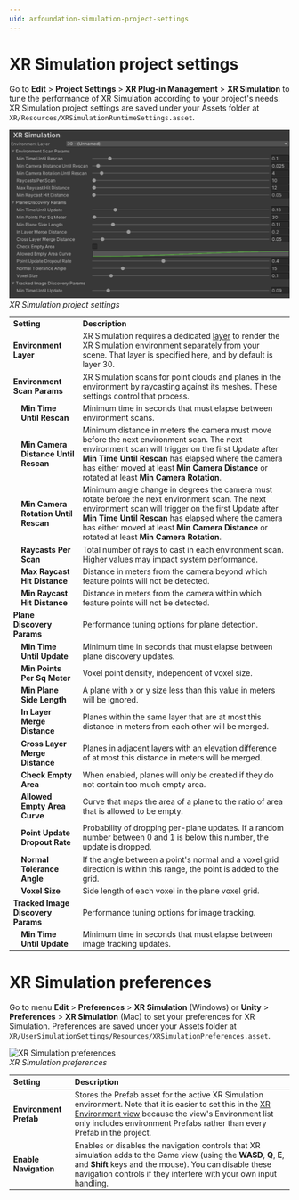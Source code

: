 ```yaml
---
uid: arfoundation-simulation-project-settings
---
```

# XR Simulation project settings

Go to **Edit** > **Project Settings** > **XR Plug-in Management** > **XR Simulation** to tune the performance of XR Simulation according to your project's needs. XR Simulation project settings are saved under your Assets folder at `XR/Resources/XRSimulationRuntimeSettings.asset`.

![XR Simulation project settings](../images/simulation-project-settings.png)<br/>*XR Simulation project settings*

<table>
  <tr>
   <td colspan="2" ><strong>Setting</strong></td>
   <td><strong>Description</strong></td>
  </tr>
  <tr>
   <td colspan="2" ><strong>Environment Layer</strong></td>
   <td>XR Simulation requires a dedicated <a href="https://docs.unity3d.com/Manual/Layers.html">layer</a> to render the XR Simulation environment separately from your scene. That layer is specified here, and by default is layer 30.</td>
  </tr>
  <tr>
   <td colspan="2" ><strong>Environment Scan Params</strong></td>
   <td>XR Simulation scans for point clouds and planes in the environment by raycasting against its meshes. These settings control that process.</td>
  </tr>
  <tr>
   <td></td>
   <td><strong>Min Time Until Rescan</strong></td>
   <td>Minimum time in seconds that must elapse between environment scans.</td>
  </tr>
  <tr>
   <td></td>
   <td><strong>Min Camera Distance Until Rescan</strong></td>
   <td>Minimum distance in meters the camera must move before the next environment scan. The next environment scan will trigger on the first Update after <strong>Min Time Until Rescan</strong> has elapsed where the camera has either moved at least <strong>Min Camera Distance</strong> or rotated at least <strong>Min Camera Rotation</strong>.</td>
  </tr>
  <tr>
   <td></td>
   <td><strong>Min Camera Rotation Until Rescan</strong></td>
   <td>Minimum angle change in degrees the camera must rotate before the next environment scan. The next environment scan will trigger on the first Update after <strong>Min Time Until Rescan</strong> has elapsed where the camera has either moved at least <strong>Min Camera Distance</strong> or rotated at least <strong>Min Camera Rotation</strong>.</td>
  </tr>
  <tr>
   <td></td>
   <td><strong>Raycasts Per Scan</strong></td>
   <td>Total number of rays to cast in each environment scan. Higher values may impact system performance.</td>
  </tr>
  <tr>
   <td></td>
   <td><strong>Max Raycast Hit Distance</strong></td>
   <td>Distance in meters from the camera beyond which feature points will not be detected.</td>
  </tr>
  <tr>
   <td></td>
   <td><strong>Min Raycast Hit Distance</strong></td>
   <td>Distance in meters from the camera within which feature points will not be detected.</td>
  </tr>
  <tr>
   <td colspan="2" ><strong>Plane Discovery Params</strong></td>
   <td>Performance tuning options for plane detection.</td>
  </tr>
  <tr>
   <td></td>
   <td><strong>Min Time Until Update</strong></td>
   <td>Minimum time in seconds that must elapse between plane discovery updates.</td>
  </tr>
  <tr>
   <td></td>
   <td><strong>Min Points Per Sq Meter</strong></td>
   <td>Voxel point density, independent of voxel size.</td>
  </tr>
  <tr>
   <td></td>
   <td><strong>Min Plane Side Length</strong></td>
   <td>A plane with x or y size less than this value in meters will be ignored.</td>
  </tr>
  <tr>
   <td></td>
   <td><strong>In Layer Merge Distance</strong></td>
   <td>Planes within the same layer that are at most this distance in meters from each other will be merged.</td>
  </tr>
  <tr>
   <td></td>
   <td><strong>Cross Layer Merge Distance</strong></td>
   <td>Planes in adjacent layers with an elevation difference of at most this distance in meters will be merged.</td>
  </tr>
  <tr>
   <td></td>
   <td><strong>Check Empty Area</strong></td>
   <td>When enabled, planes will only be created if they do not contain too much empty area.</td>
  </tr>
  <tr>
   <td></td>
   <td><strong>Allowed Empty Area Curve</strong></td>
   <td>Curve that maps the area of a plane to the ratio of area that is allowed to be empty.</td>
  </tr>
  <tr>
   <td></td>
   <td><strong>Point Update Dropout Rate</strong></td>
   <td>Probability of dropping per-plane updates. If a random number between 0 and 1 is below this number, the update is dropped.</td>
  </tr>
  <tr>
   <td></td>
   <td><strong>Normal Tolerance Angle</strong></td>
   <td>If the angle between a point's normal and a voxel grid direction is within this range, the point is added to the grid.</td>
  </tr>
  <tr>
   <td></td>
   <td><strong>Voxel Size</strong></td>
   <td>Side length of each voxel in the plane voxel grid.</td>
  </tr>
  <tr>
   <td colspan="2" ><strong>Tracked Image Discovery Params</strong></td>
   <td>Performance tuning options for image tracking.</td>
  </tr>
  <tr>
   <td></td>
   <td><strong>Min Time Until Update</strong></td>
   <td>Minimum time in seconds that must elapse between image tracking updates.</td>
  </tr>
</table>

# XR Simulation preferences

Go to menu **Edit** > **Preferences** > **XR Simulation** (Windows) or **Unity** > **Preferences** > **XR Simulation** (Mac) to set your preferences for XR Simulation. Preferences are saved under your Assets folder at `XR/UserSimulationSettings/Resources/XRSimulationPreferences.asset`.

![XR Simulation preferences](../images/simulation-preferences.png)<br/>*XR Simulation preferences*

| Setting | Description |
| :------ | :---------- |
| **Environment Prefab** | Stores the Prefab asset for the active XR Simulation environment. Note that it is easier to set this in the [XR Environment view](xref:arfoundation-simulation-xr-environment-view) because the view's Environment list only includes environment Prefabs rather than every Prefab in the project. |
| **Enable Navigation** | Enables or disables the navigation controls that XR simulation adds to the Game view (using the **WASD**, **Q**, **E**, and **Shift** keys and the mouse). You can disable these navigation controls if they interfere with your own input handling. |
